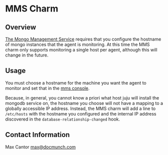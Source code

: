 MMS Charm
=========

Overview
--------

[The Mongo Management Service](https://mms.mongodb.com) requires that
you configure the hostname of mongo instances that the agent
is monitoring. At this time the MMS charm only supports monitoring
a single host per agent, although this will change in the future.

Usage
-----

You must choose a hostname for the machine you want the agent
to monitor and set that in the [mms console](https://mms.mongodb.com).

Because, in general, you cannot know a priori what host juju will
install the mongodb service on, the hostname you choose will not have
a mapping to a globally accessible IP address.  Instead, the MMS charm
will add a line to `/etc/hosts` with the hostname you configured and
the internal IP address discovered in the `database-relationship-changed`
hook.

Contact Information
-------------------

Max Cantor <max@docmunch.com>
